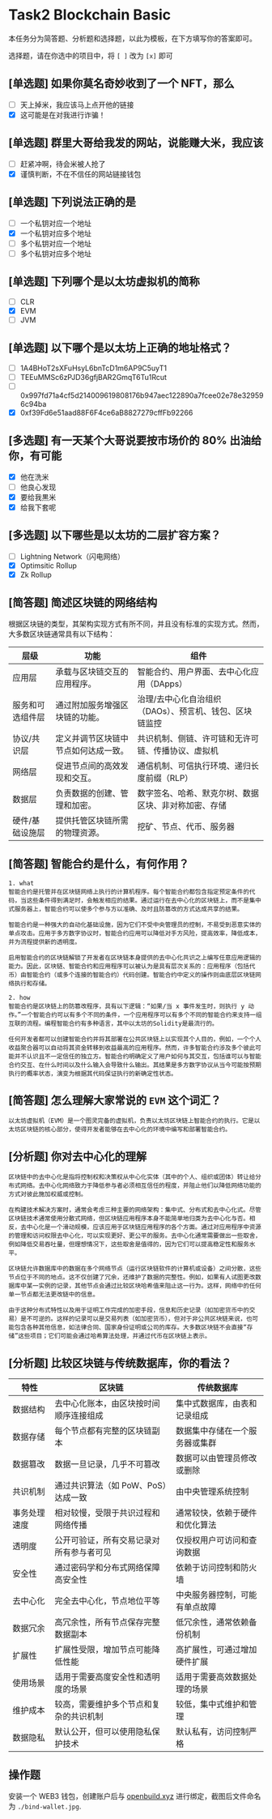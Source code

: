 # Task2 Blockchain Basic

本任务分为简答题、分析题和选择题，以此为模板，在下方填写你的答案即可。

选择题，请在你选中的项目中，将 `[ ]` 改为 `[x]` 即可

## [单选题] 如果你莫名奇妙收到了一个 NFT，那么

- [ ] 天上掉米，我应该马上点开他的链接
- [x] 这可能是在对我进行诈骗！

## [单选题] 群里大哥给我发的网站，说能赚大米，我应该

- [ ] 赶紧冲啊，待会米被人抢了
- [x] 谨慎判断，不在不信任的网站链接钱包

## [单选题] 下列说法正确的是

- [ ] 一个私钥对应一个地址
- [x] 一个私钥对应多个地址
- [ ] 多个私钥对应一个地址
- [ ] 多个私钥对应多个地址

## [单选题] 下列哪个是以太坊虚拟机的简称

- [ ] CLR
- [x] EVM
- [ ] JVM

## [单选题] 以下哪个是以太坊上正确的地址格式？

- [ ] 1A4BHoT2sXFuHsyL6bnTcD1m6AP9C5uyT1
- [ ] TEEuMMSc6zPJD36gfjBAR2GmqT6Tu1Rcut
- [ ] 0x997fd71a4cf5d214009619808176b947aec122890a7fcee02e78e329596c94ba
- [x] 0xf39Fd6e51aad88F6F4ce6aB8827279cffFb92266

## [多选题] 有一天某个大哥说要按市场价的 80% 出油给你，有可能

- [x] 他在洗米
- [ ] 他良心发现
- [x] 要给我黒米
- [x] 给我下套呢

## [多选题] 以下哪些是以太坊的二层扩容方案？

- [ ] Lightning Network（闪电网络）
- [x] Optimsitic Rollup
- [x] Zk Rollup

## [简答题] 简述区块链的网络结构

根据区块链的类型，其架构实现方式有所不同，并且没有标准的实现方式。然而，大多数区块链通常具有以下结构：

| 层级             | 功能                                 | 组件                                                    |
| ---------------- | ------------------------------------ | ------------------------------------------------------- |
| 应用层           | 承载与区块链交互的应用程序。         | 智能合约、用户界面、去中心化应用（DApps）               |
| 服务和可选组件层 | 通过附加服务增强区块链的功能。       | 治理/去中心化自治组织（DAOs）、预言机、钱包、区块链监控 |
| 协议/共识层      | 定义并调节区块链中节点如何达成一致。 | 共识机制、侧链、许可链和无许可链、传播协议、虚拟机      |
| 网络层           | 促进节点间的高效发现和交互。         | 通信机制、可信执行环境、递归长度前缀（RLP）             |
| 数据层           | 负责数据的创建、管理和加密。         | 数字签名、哈希、默克尔树、数据区块、非对称加密、存储    |
| 硬件/基础设施层  | 提供托管区块链所需的物理资源。       | 挖矿、节点、代币、服务器                                |

## [简答题] 智能合约是什么，有何作用？

```
1. what
智能合约是托管并在区块链网络上执行的计算机程序。每个智能合约都包含指定预定条件的代码，当这些条件得到满足时，会触发相应的结果。通过运行在去中心化的区块链上，而不是集中式服务器上，智能合约可以使多个参与方以准确、及时且防篡改的方式达成共享的结果。

智能合约是一种强大的自动化基础设施，因为它们不受中央管理员的控制，不易受到恶意实体的单点攻击。应用于多方数字协议时，智能合约应用可以降低对手方风险，提高效率，降低成本，并为流程提供新的透明度。

启用智能合约的区块链解锁了开发者在区块链本身提供的去中心化共识之上编写任意应用逻辑的能力。因此，区块链、智能合约和应用程序可以被认为是具有层次关系的：应用程序（包括代币）由智能合约（或多个连接的智能合约）代码创建。智能合约中定义的操作则由底层区块链网络执行和存储。

2. how
智能合约是区块链上的防篡改程序，具有以下逻辑：“如果/当 x 事件发生时，则执行 y 动作。”一个智能合约可以有多个不同的条件，一个应用程序可以有多个不同的智能合约来支持一组互联的流程。编程智能合约有多种语言，其中以太坊的Solidity是最流行的。

任何开发者都可以创建智能合约并将其部署在公共区块链上以实现其个人目的，例如，一个个人收益聚合器可以自动将其资金转移到收益最高的应用程序。然而，许多智能合约涉及多个彼此可能并不认识且不一定信任的独立方。智能合约明确定义了用户如何与其交互，包括谁可以与智能合约交互、在什么时间以及什么输入会导致什么输出。其结果是多方数字协议从当今可能按预期执行的概率状态，演变为根据其代码保证执行的新确定性状态。
```

## [简答题] 怎么理解大家常说的 `EVM` 这个词汇？

```
以太坊虚拟机（EVM）是一个图灵完备的虚拟机，负责以太坊区块链上智能合约的执行。它是以太坊区块链的核心部分，使得开发者能够在去中心化的环境中编写和部署智能合约。
```

## [分析题] 你对去中心化的理解

```
区块链中的去中心化是指将控制权和决策权从中心化实体（其中的个人、组织或团体）转让给分布式网络。去中心化网络致力于降低参与者必须相互信任的程度，并阻止他们以降低网络功能的方式对彼此施加权威或控制。

在构建技术解决方案时，通常会考虑三种主要的网络架构：集中式、分布式和去中心化式。尽管区块链技术通常使用分散式网络，但区块链应用程序本身不能简单地归类为去中心化与否。相反，去中心化是一个滑动规模，应该应用于区块链应用程序的各个方面。通过对应用程序中资源的管理和访问权限去中心化，可以实现更好、更公平的服务。去中心化通常需要做出一些取舍，例如降低交易吞吐量，但理想情况下，这些取舍是值得的，因为它们可以提高稳定性和服务水平。

区块链允许数据库中的数据在多个网络节点（运行区块链软件的计算机或设备）之间分散，这些节点位于不同的地点。这不仅创建了冗余，还维护了数据的完整性。例如，如果有人试图更改数据库中某一实例的记录，其他节点会通过比较区块哈希值来阻止这一行为。这样，网络中的任何单一节点都无法更改链中的信息。

由于这种分布式特性以及用于证明工作完成的加密手段，信息和历史记录（如加密货币中的交易）是不可逆的。这样的记录可以是交易列表（如加密货币），但对于非公共区块链来说，也可能包含各种其他信息，如法律合同、国家身份证明或公司的库存。大多数区块链不会直接“存储”这些项目；它们可能会通过哈希算法处理，并通过代币在区块链上表示。
```

## [分析题] 比较区块链与传统数据库，你的看法？

| 特性         | 区块链                                   | 传统数据库                     |
| ------------ | ---------------------------------------- | ------------------------------ |
| 数据结构     | 去中心化账本，由区块按时间顺序连接组成   | 集中式数据库，由表和记录组成   |
| 数据存储     | 每个节点都有完整的区块链副本             | 数据集中存储在一个服务器或集群 |
| 数据篡改     | 数据一旦记录，几乎不可篡改               | 数据可以由管理员修改或删除     |
| 共识机制     | 通过共识算法（如 PoW、PoS）达成一致      | 由中央管理系统控制             |
| 事务处理速度 | 相对较慢，受限于共识过程和网络传播       | 通常较快，依赖于硬件和优化算法 |
| 透明度       | 公开可验证，所有交易记录对所有参与者可见 | 仅授权用户可访问和查询数据     |
| 安全性       | 通过密码学和分布式网络保障高安全性       | 依赖于访问控制和防火墙         |
| 去中心化     | 完全去中心化，节点地位平等               | 中央服务器控制，可能有单点故障 |
| 数据冗余     | 高冗余性，所有节点保存完整数据副本       | 低冗余性，通常依赖备份机制     |
| 扩展性       | 扩展性受限，增加节点可能降低性能         | 高扩展性，可通过增加硬件扩展   |
| 使用场景     | 适用于需要高度安全性和透明度的场景       | 适用于需要高效数据处理的场景   |
| 维护成本     | 较高，需要维护多个节点和复杂的共识机制   | 较低，集中式维护和管理         |
| 数据隐私     | 默认公开，但可以使用隐私保护技术         | 默认私有，访问控制严格         |

## 操作题

安装一个 WEB3 钱包，创建账户后与 [openbuild.xyz](https://openbuild.xyz/profile) 进行绑定，截图后文件命名为 `./bind-wallet.jpg`.
